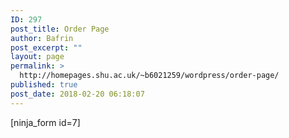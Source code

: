 ```yaml
---
ID: 297
post_title: Order Page
author: Bafrin
post_excerpt: ""
layout: page
permalink: >
  http://homepages.shu.ac.uk/~b6021259/wordpress/order-page/
published: true
post_date: 2018-02-20 06:18:07
---
```

[ninja_form id=7]